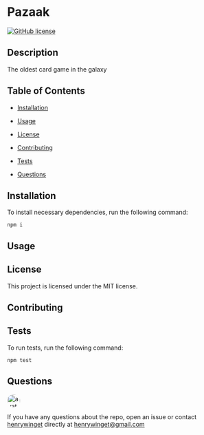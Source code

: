 
# Pazaak
[![GitHub license](https://img.shields.io/badge/license-MIT-blue.svg)](https://github.com/henrywinget/Pazaak)

## Description

The oldest card game in the galaxy

## Table of Contents 

* [Installation](#installation)

* [Usage](#usage)

* [License](#license)

* [Contributing](#contributing)

* [Tests](#tests)

* [Questions](#questions)

## Installation

To install necessary dependencies, run the following command:

```
npm i
```

## Usage


## License

This project is licensed under the MIT license.
  
## Contributing


## Tests

To run tests, run the following command:

```
npm test
```

## Questions

<img src="https://avatars0.githubusercontent.com/u/32749473?v=4" alt="avatar" style="border-radius: 16px" width="30" />

If you have any questions about the repo, open an issue or contact [henrywinget](https://api.github.com/users/henrywinget) directly at henrywinget@gmail.com

